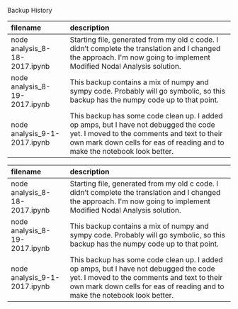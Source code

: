 Backup History

| filename        | description |
|:----------------|:------------|
| node analysis_8-18-2017.ipynb | Starting file, generated from my old c code.  I didn’t complete the translation and I changed the  approach.  I'm now going to implement Modified Nodal Analysis solution. | 
| node analysis_8-19-2017.ipynb | This backup contains a mix of numpy and sympy code.  Probably will go symbolic, so this backup has the numpy code up to that point. | 
| node analysis_9-1-2017.ipynb | This backup has some code clean up.  I added op amps, but I have not debugged the code yet.  I moved to the comments and text to their own mark down cells for eas of reading and to make the notebook look better. |


filename        | description 
:---------------------------|:---------------------------------------------
 node analysis_8-18-2017.ipynb | Starting file, generated from my old c code.  I didn’t complete the translation and I changed the  approach.  I'm now going to implement Modified Nodal Analysis solution.
 node analysis_8-19-2017.ipynb | This backup contains a mix of numpy and sympy code.  Probably will go symbolic, so this backup has the numpy code up to that point.
 node analysis_9-1-2017.ipynb | This backup has some code clean up.  I added op amps, but I have not debugged the code yet.  I moved to the comments and text to their own mark down cells for eas of reading and to make the notebook look better.





